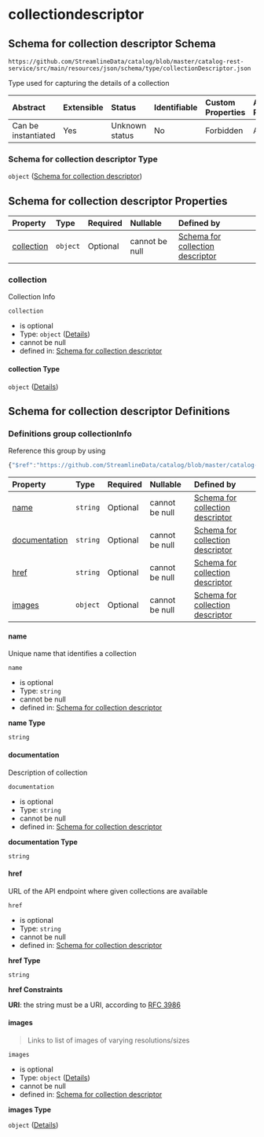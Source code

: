 # collectiondescriptor

## Schema for collection descriptor Schema

```text
https://github.com/StreamlineData/catalog/blob/master/catalog-rest-service/src/main/resources/json/schema/type/collectionDescriptor.json
```

Type used for capturing the details of a collection

| Abstract | Extensible | Status | Identifiable | Custom Properties | Additional Properties | Access Restrictions | Defined In |
| :--- | :--- | :--- | :--- | :--- | :--- | :--- | :--- |
| Can be instantiated | Yes | Unknown status | No | Forbidden | Allowed | none | [collectionDescriptor.json](https://github.com/parthp2107/jsonTesting/tree/982c19ce17ac8d846e924786a3bf1598f2ce11b7/Types/out/type/collectionDescriptor.json) |

### Schema for collection descriptor Type

`object` \([Schema for collection descriptor](collectiondescriptor.md)\)

## Schema for collection descriptor Properties

| Property | Type | Required | Nullable | Defined by |
| :--- | :--- | :--- | :--- | :--- |
| [collection](collectiondescriptor.md#collection) | `object` | Optional | cannot be null | [Schema for collection descriptor](collectiondescriptor-definitions-collectioninfo.md) |

### collection

Collection Info

`collection`

* is optional
* Type: `object` \([Details](collectiondescriptor-definitions-collectioninfo.md)\)
* cannot be null
* defined in: [Schema for collection descriptor](collectiondescriptor-definitions-collectioninfo.md)

#### collection Type

`object` \([Details](collectiondescriptor-definitions-collectioninfo.md)\)

## Schema for collection descriptor Definitions

### Definitions group collectionInfo

Reference this group by using

```javascript
{"$ref":"https://github.com/StreamlineData/catalog/blob/master/catalog-rest-service/src/main/resources/json/schema/type/collectionDescriptor.json#/definitions/collectionInfo"}
```

| Property | Type | Required | Nullable | Defined by |
| :--- | :--- | :--- | :--- | :--- |
| [name](collectiondescriptor.md#name) | `string` | Optional | cannot be null | [Schema for collection descriptor](collectiondescriptor-definitions-collectioninfo-properties-name.md) |
| [documentation](collectiondescriptor.md#documentation) | `string` | Optional | cannot be null | [Schema for collection descriptor](collectiondescriptor-definitions-collectioninfo-properties-documentation.md) |
| [href](collectiondescriptor.md#href) | `string` | Optional | cannot be null | [Schema for collection descriptor](collectiondescriptor-definitions-collectioninfo-properties-href.md) |
| [images](collectiondescriptor.md#images) | `object` | Optional | cannot be null | [Schema for collection descriptor](../common/common-definitions-imagelist.md) |

#### name

Unique name that identifies a collection

`name`

* is optional
* Type: `string`
* cannot be null
* defined in: [Schema for collection descriptor](collectiondescriptor-definitions-collectioninfo-properties-name.md)

**name Type**

`string`

#### documentation

Description of collection

`documentation`

* is optional
* Type: `string`
* cannot be null
* defined in: [Schema for collection descriptor](collectiondescriptor-definitions-collectioninfo-properties-documentation.md)

**documentation Type**

`string`

#### href

URL of the API endpoint where given collections are available

`href`

* is optional
* Type: `string`
* cannot be null
* defined in: [Schema for collection descriptor](collectiondescriptor-definitions-collectioninfo-properties-href.md)

**href Type**

`string`

**href Constraints**

**URI**: the string must be a URI, according to [RFC 3986](https://tools.ietf.org/html/rfc3986)

#### images

> Links to list of images of varying resolutions/sizes

`images`

* is optional
* Type: `object` \([Details](../common/common-definitions-imagelist.md)\)
* cannot be null
* defined in: [Schema for collection descriptor](../common/common-definitions-imagelist.md)

**images Type**

`object` \([Details](../common/common-definitions-imagelist.md)\)

